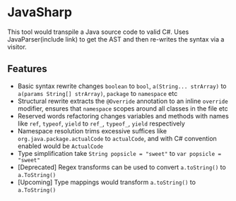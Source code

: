 JavaSharp
=========

This tool would transpile a Java source code to valid C#.
Uses JavaParser(include link) to get the AST and then re-writes the syntax via a visitor.

Features
--------
* Basic syntax rewrite changes `boolean` to `bool`, `a(String... strArray)` to `a(params String[] strArray)`, `package` to `namespace` etc
* Structural rewrite extracts the `@Override` annotation to an inline `override` modifier, ensures that `namespace` scopes around all classes in the file etc
* Reserved words refactoring changes variables and methods with names like `ref`, `typeof`, `yield` to `ref_`, `typeof_`, `yield` respectively
* Namespace resolution trims excessive suffices like `org.java.package.actualCode` to `actualCode`, and with C# convention enabled would be `ActualCode`
* Type simplification take `String popsicle = "sweet"` to `var popsicle = "sweet"`
* [Deprecated] Regex transforms can be used to convert `a.toString()` to `a.ToString()`
* [Upcoming] Type mappings would transform `a.toString()` to `a.ToString()` 
